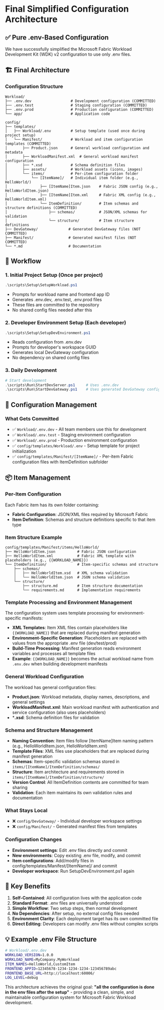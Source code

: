# Final Simplified Configuration Architecture

## ✅ Pure .env-Based Configuration

We have successfully simplified the Microsoft Fabric Workload Development Kit (WDK) v2 configuration to use only .env files.

## 🏗️ Final Architecture

### Configuration Structure
```text
Workload/
├── .env.dev                  # Development configuration (COMMITTED)
├── .env.test                 # Staging configuration (COMMITTED)
├── .env.prod                 # Production configuration (COMMITTED)
└── app/                      # Application code

config/
├── templates/
│   ├── Workload/.env         # Setup template (used once during project setup)
│   └── Manifest/             # Workload and item configuration templates (COMMITTED)
│       ├── Product.json      # General workload configuration and metadata
│       ├── WorkloadManifest.xml  # General workload manifest configuration
│       ├── *.xsd             # Schema definition files
│       ├── assets/           # Workload assets (icons, images)
│       └── items/            # Per-item configuration folder
│           └── [ItemName]/   # Individual item folder (e.g., HelloWorld/)
│               ├── [ItemName]Item.json    # Fabric JSON config (e.g., HelloWorldItem.json)
│               ├── [ItemName]Item.xml     # Fabric XML config (e.g., HelloWorldItem.xml)
│               └── ItemDefinition/        # Item schemas and structure definitions (COMMITTED)
│                   ├── schemas/           # JSON/XML schemas for validation
│                   └── structure/         # Item structure definitions
├── DevGateway/              # Generated DevGateway files (NOT COMMITTED)
├── Manifest/                # Generated manifest files (NOT COMMITTED)
└── *.md                     # Documentation
```

## 🚀 Workflow

### 1. Initial Project Setup (Once per project)
```powershell
.\scripts\Setup\SetupWorkload.ps1
```
- Prompts for workload name and frontend app ID
- Generates .env.dev, .env.test, .env.prod files
- These files are committed to the repository
- No shared config files needed after this

### 2. Developer Environment Setup (Each developer)
```powershell
.\scripts\Setup\SetupDevEnvironment.ps1
```
- Reads configuration from .env.dev
- Prompts for developer's workspace GUID
- Generates local DevGateway configuration
- No dependency on shared config files

### 3. Daily Development
```powershell
# Start development
.\scripts\Run\StartDevServer.ps1     # Uses .env.dev
.\scripts\Run\StartDevGateway.ps1    # Uses generated DevGateway config
```

## 📁 Configuration Management

### What Gets Committed

- ✅ `Workload/.env.dev` - All team members use this for development
- ✅ `Workload/.env.test` - Staging environment configuration
- ✅ `Workload/.env.prod` - Production environment configuration
- ✅ `config/templates/Workload/.env` - Setup template for project initialization
- ✅ `config/templates/Manifest/[ItemName]/` - Per-item Fabric configuration files with ItemDefinition subfolder

## 📦 Item Management

### Per-Item Configuration

Each Fabric item has its own folder containing:

- **Fabric Configuration**: JSON/XML files required by Microsoft Fabric
- **Item Definition**: Schemas and structure definitions specific to that item type

### Item Structure Example

```text
config/templates/Manifest/items/HelloWorld/
├── HelloWorldItem.json          # Fabric JSON configuration
├── HelloWorldItem.xml           # Fabric XML template with placeholders (e.g., {{WORKLOAD_NAME}})
└── ItemDefinition/              # Item-specific schemas and structure
    ├── schemas/
    │   ├── HelloWorldItem.xsd   # XML schema validation
    │   └── HelloWorldItem.json  # JSON schema validation
    └── structure/
        ├── structure.md         # Item structure documentation
        └── requirements.md      # Implementation requirements
```

### Template Processing and Environment Management

The configuration system uses template processing for environment-specific manifests:

- **XML Templates**: Item XML files contain placeholders like `{{WORKLOAD_NAME}}` that are replaced during manifest generation
- **Environment-Specific Generation**: Placeholders are replaced with values from the appropriate .env file (dev/test/prod)
- **Build-Time Processing**: Manifest generation reads environment variables and processes all template files
- **Example**: `{{WORKLOAD_NAME}}` becomes the actual workload name from `.env.dev` when building development manifests

### General Workload Configuration

The workload has general configuration files:

- **Product.json**: Workload metadata, display names, descriptions, and general settings
- **WorkloadManifest.xml**: Main workload manifest with authentication and service configuration (also uses placeholders)
- ***.xsd**: Schema definition files for validation

### Schema and Structure Management

- **Naming Convention**: Item files follow [ItemName]Item naming pattern (e.g., HelloWorldItem.json, HelloWorldItem.xml)
- **Template Files**: XML files use placeholders that are replaced during manifest generation
- **Schemas**: Item-specific validation schemas stored in `items/[ItemName]/ItemDefinition/schemas/`
- **Structure**: Item architecture and requirements stored in `items/[ItemName]/ItemDefinition/structure/`
- **Version Control**: All ItemDefinition contents are committed for team sharing
- **Validation**: Each item maintains its own validation rules and documentation

### What Stays Local

- ❌ `config/DevGateway/` - Individual developer workspace settings
- ❌ `config/Manifest/` - Generated manifest files from templates

### Configuration Changes

- **Environment settings**: Edit .env files directly and commit
- **New environments**: Copy existing .env file, modify, and commit
- **Item configurations**: Add/modify files in config/templates/Manifest/[ItemName]/ and commit
- **Developer workspace**: Run SetupDevEnvironment.ps1 again

## 🎯 Key Benefits

1. **Self-Contained**: All configuration lives with the application code
2. **Standard Format**: .env files are universally understood
3. **Simple Workflow**: Two setup steps, then normal development
4. **No Dependencies**: After setup, no external config files needed
5. **Environment Clarity**: Each deployment target has its own committed file
6. **Direct Editing**: Developers can modify .env files without complex scripts

## 💡 Example .env File Structure

```bash
# Workload/.env.dev
WORKLOAD_VERSION=1.0.0
WORKLOAD_NAME=MyCompany.MyWorkload
ITEM_NAMES=HelloWorld,CustomItem
FRONTEND_APPID=12345678-1234-1234-1234-123456789abc
FRONTEND_BASE_URL=http://localhost:60006/
LOG_LEVEL=debug
```

This architecture achieves the original goal: **"all the configuration is done in the env files after the setup"** - providing a clean, simple, and maintainable configuration system for Microsoft Fabric Workload development.

